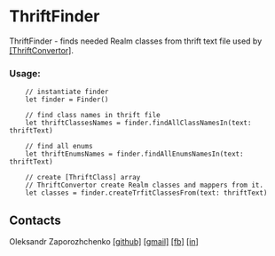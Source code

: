 # ThriftFinder
ThriftFinder -  finds needed Realm classes from thrift text file
used by [[ThriftConvertor]](https://github.com/Maxatma/ThriftConvertor).

### Usage:

        // instantiate finder
        let finder = Finder()
        
        // find class names in thrift file
        let thriftClassesNames = finder.findAllClassNamesIn(text: thriftText)
        
        // find all enums
        let thriftEnumsNames = finder.findAllEnumsNamesIn(text: thriftText)
        
        // create [ThriftClass] array 
        // ThriftConvertor create Realm classes and mappers from it.
        let classes = finder.createTrfitClassesFrom(text: thriftText)


## Contacts

Oleksandr Zaporozhchenko
[[github]](https://github.com/Maxatma)  [[gmail]](mailto:maxatma.ids@gmail.com)  [[fb]](https://www.facebook.com/profile.php?id=100008291260780)  [[in]](https://www.linkedin.com/in/maxatma/)
